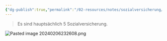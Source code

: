 ```yaml
---
{"dg-publish":true,"permalink":"/02-resources/notes/sozialversicherung/","tags":["GFN/LF01","GFN/prüfungsrelevant/AP1"],"noteIcon":"","updated":"2025-08-26T16:35:07.000+02:00"}
---
```


>Es sind hauptsächlich 5 Sozialversicherung.

![Pasted image 20240206232608.png](/img/user/02%20-%20RESOURCES/Files/IMG/Pasted%20image%2020240206232608.png)